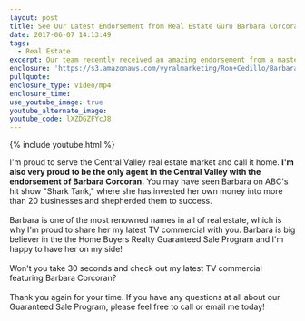 ```yaml
---
layout: post
title: See Our Latest Endorsement from Real Estate Guru Barbara Corcoran
date: 2017-06-07 14:13:49
tags:
  - Real Estate
excerpt: Our team recently received an amazing endorsement from a master of real estate that I wanted to share with you.
enclosure: 'https://s3.amazonaws.com/vyralmarketing/Ron+Cedillo/Barbara+Corcoran+Endorsement+Ron+and+Eva+Cedillo.mp4'
pullquote:
enclosure_type: video/mp4
enclosure_time:
use_youtube_image: true
youtube_alternate_image:
youtube_code: lXZDGZFYcJ8
---
```



{% include youtube.html %}

I'm proud to serve the Central Valley real estate market and call it home. **I'm also very proud to be the only agent in the Central Valley with the endorsement of Barbara Corcoran.** You may have seen Barbara on ABC's hit show "Shark Tank," where she has invested her own money into more than 20 businesses and shepherded them to success.
<br>&nbsp;
<br>Barbara is one of the most renowned names in all of real estate, which is why I'm proud to share her my latest TV commercial with you. Barbara is big believer in the the Home Buyers Realty Guaranteed Sale Program and I'm happy to have her on my side!
<br>&nbsp;
<br>Won't you take 30 seconds and check out my latest TV commercial featuring Barbara Corcoran?
<br>&nbsp;
<br>Thank you again for your time. If you have any questions at all about our Guaranteed Sale Program, please feel free to call or email me today!